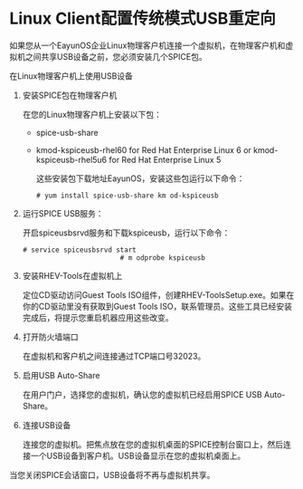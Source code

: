 # Linux Client配置传统模式USB重定向

如果您从一个EayunOS企业Linux物理客户机连接一个虚拟机，在物理客户机和虚拟机之间共享USB设备之前，您必须安装几个SPICE包。

在Linux物理客户机上使用USB设备

1.  安装SPICE包在物理客户机

    在您的Linux物理客户机上安装以下包：

    -   spice-usb-share

    -   kmod-kspiceusb-rhel60 for Red Hat Enterprise Linux 6 or
        kmod-kspiceusb-rhel5u6 for Red Hat Enterprise Linux 5

        这些安装包下载地址EayunOS，安装这些包运行以下命令：

            # yum install spice-usb-share km od-kspiceusb


2.  运行SPICE USB服务：

    开启spiceusbsrvd服务和下载kspiceusb，运行以下命令：

        # service spiceusbsrvd start
                                # m odprobe kspiceusb


3.  安装RHEV-Tools在虚拟机上

    定位CD驱动访问Guest Tools
    ISO组件，创建RHEV-ToolsSetup.exe。如果在你的CD驱动里没有获取到Guest
    Tools
    ISO，联系管理员。这些工具已经安装完成后，将提示您重启机器应用这些改变。

4.  打开防火墙端口

    在虚拟机和客户机之间连接通过TCP端口号32023。

5.  启用USB Auto-Share

    在用户门户，选择您的虚拟机，确认您的虚拟机已经启用SPICE USB
    Auto-Share。

6.  连接USB设备

    连接您的虚拟机。把焦点放在您的虚拟机桌面的SPICE控制台窗口上，然后连接一个USB设备到客户机。USB设备显示在您的虚拟机桌面上。

当您关闭SPICE会话窗口，USB设备将不再与虚拟机共享。

